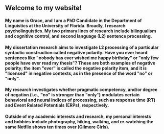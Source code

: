 ## Welcome to my website!

#### My name is Grace, and I am a PhD Candidate in the Department of Linguistics at the University of Florida. Broadly, I research psycholinguistics. My two primary lines of research include bilingualism and cognitive control, and second language (L2) sentence processing. 

#### My dissertation research aims to investigate L2 processing of a particular syntactic construction called negative polarity. Have you ever heard sentences like "nobody has ever wished me happy birthday" or "only few people have ever read my thesis"? These are both examples of negative polarity; the item "ever" is called the negative polarity item, and it is "licensed" in negative contexts, as in the presence of the word "no" or "only".

#### My research investigates whether pragmatic competency, and/or degree of negation (i.e., "no" is stronger than "only") modulates certain behavioral and neural indices of processing, such as response time (RT) and Event Related Potentials (ERPs), respectively. 

#### Outside of my academic interests and research, my personal interests and hobbies include photography, hiking, walking, and re-watching the same Netflix shows ten times over (Gilmore Girls).

<!--
**gracedemeurisse/gracedemeurisse** is a ✨ _special_ ✨ repository because its `README.md` (this file) appears on your GitHub profile.

Here are some ideas to get you started:

- 🔭 I’m currently working on ...
- 🌱 I’m currently learning ...
- 👯 I’m looking to collaborate on ...
- 🤔 I’m looking for help with ...
- 💬 Ask me about ...
- 📫 How to reach me: ...
- 😄 Pronouns: ...
- ⚡ Fun fact: ...
-->
